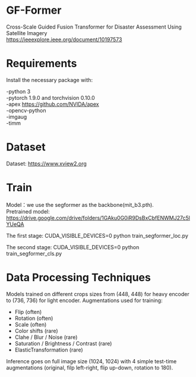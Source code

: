 # GF-Former
Cross-Scale Guided Fusion Transformer for Disaster Assessment Using Satellite Imagery\
<https://ieeexplore.ieee.org/document/10197573>
# Requirements
   Install the necessary package with:
  
  -python 3\
  -pytorch 1.9.0 and torchvision 0.10.0\
  -apex <https://github.com/NVIDA/apex>\
  -opencv-python\
  -imgaug\
  -timm

# Dataset
Dataset: https://www.xview2.org

# Train
Model：we use the segformer as the backbone(mit_b3.pth).\
Pretrained model: <https://drive.google.com/drive/folders/1GAku0G0iR9DsBxCbfENWMJ27c5lYUeQA>

The first stage:
CUDA_VISIBLE_DEVICES=0 python train_segformer_loc.py

The second stage:
CUDA_VISIBLE_DEVICES=0 python train_segformer_cls.py

# Data Processing Techniques

Models trained on different crops sizes from (448, 448) for heavy encoder to (736, 736) for light encoder.
Augmentations used for training:
 - Flip (often)
 - Rotation (often)
 - Scale (often)
 - Color shifts (rare)
 - Clahe / Blur / Noise (rare)
 - Saturation / Brightness / Contrast (rare)
 - ElasticTransformation (rare)

Inference goes on full image size (1024, 1024) with 4 simple test-time augmentations (original, filp left-right, flip up-down, rotation to 180).
